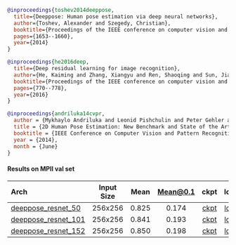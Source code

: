 <!-- [ALGORITHM] -->

```bibtex
@inproceedings{toshev2014deeppose,
  title={Deeppose: Human pose estimation via deep neural networks},
  author={Toshev, Alexander and Szegedy, Christian},
  booktitle={Proceedings of the IEEE conference on computer vision and pattern recognition},
  pages={1653--1660},
  year={2014}
}
```

<!-- [BACKBONE] -->

```bibtex
@inproceedings{he2016deep,
  title={Deep residual learning for image recognition},
  author={He, Kaiming and Zhang, Xiangyu and Ren, Shaoqing and Sun, Jian},
  booktitle={Proceedings of the IEEE conference on computer vision and pattern recognition},
  pages={770--778},
  year={2016}
}
```

<!-- [DATASET] -->

```bibtex
@inproceedings{andriluka14cvpr,
  author = {Mykhaylo Andriluka and Leonid Pishchulin and Peter Gehler and Schiele, Bernt},
  title = {2D Human Pose Estimation: New Benchmark and State of the Art Analysis},
  booktitle = {IEEE Conference on Computer Vision and Pattern Recognition (CVPR)},
  year = {2014},
  month = {June}
}
```

#### Results on MPII val set

| Arch  | Input Size | Mean | Mean@0.1   | ckpt    | log     |
| :--- | :--------: | :------: | :------: |:------: |:------: |
| [deeppose_resnet_50](/configs/body/2d_kpt_sview_rgb_img/deeppose/mpii/res50_mpii_256x256.py) | 256x256 | 0.825 | 0.174 | [ckpt](https://download.openmmlab.com/mmpose/top_down/deeppose/deeppose_res50_mpii_256x256-c63cd0b6_20210203.pth) | [log](https://download.openmmlab.com/mmpose/top_down/deeppose/deeppose_res50_mpii_256x256_20210203.log.json) |
| [deeppose_resnet_101](/configs/body/2d_kpt_sview_rgb_img/deeppose/mpii/res101_mpii_256x256.py) | 256x256 | 0.841 | 0.193 | [ckpt](https://download.openmmlab.com/mmpose/top_down/deeppose/deeppose_res101_mpii_256x256-87516a90_20210205.pth) | [log](https://download.openmmlab.com/mmpose/top_down/deeppose/deeppose_res101_mpii_256x256_20210205.log.json) |
| [deeppose_resnet_152](/configs/body/2d_kpt_sview_rgb_img/deeppose/mpii/res152_mpii_256x256.py) | 256x256 | 0.850 | 0.198 | [ckpt](https://download.openmmlab.com/mmpose/top_down/deeppose/deeppose_res152_mpii_256x256-15f5e6f9_20210205.pth) | [log](https://download.openmmlab.com/mmpose/top_down/deeppose/deeppose_res152_mpii_256x256_20210205.log.json) |
